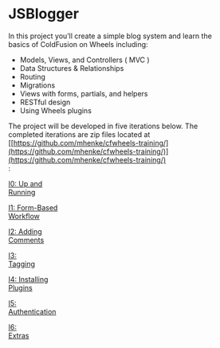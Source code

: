 # JSBlogger

In this project you’ll create a simple blog system and learn the  
basics of ColdFusion on Wheels including:

- Models, Views, and Controllers ( MVC )  
- Data Structures & Relationships  
- Routing  
- Migrations  
- Views with forms, partials, and helpers  
- RESTful design  
- Using Wheels plugins

The project will be developed in five iterations below. The  
completed iterations are zip files located at  
[[https://github.com/mhenke/cfwheels-training/](https://github.com/mhenke/cfwheels-training/)](https://github.com/mhenke/cfwheels-training/)  
:

[I0: Up and  
Running](https://github.com/mhenke/cfwheels-training/blob/master/00-upandrunning.textile)

[I1: Form-Based  
Workflow](https://github.com/mhenke/cfwheels-training/blob/master/01-forms.textile)

[I2: Adding  
Comments](https://github.com/mhenke/cfwheels-training/blob/master/02-comments.textile)

[I3:  
Tagging](https://github.com/mhenke/cfwheels-training/blob/master/03-tags.textile)

[I4: Installing  
Plugins](https://github.com/mhenke/cfwheels-training/blob/master/04-plugins.textile)

[I5:  
Authentication](https://github.com/mhenke/cfwheels-training/blob/master/05-authentication.textile)

[I6:  
Extras](https://github.com/mhenke/cfwheels-training/blob/master/06-extras.textile)

